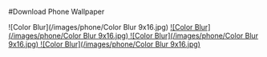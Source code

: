 #Download Phone Wallpaper  

![Color Blur](/images/phone/Color Blur 9x16.jpg)
<a download="Color Blur 9x16.jpg" href="/images/phone/Color Blur 9x16.jpg" title="Logo title">
![Color Blur](/images/phone/Color Blur 9x16.jpg)
<a download="Color Blur 9x16.jpg" href="/images/phone/Color Blur 9x16.jpg" title="Logo title">
![Color Blur](/images/phone/Color Blur 9x16.jpg)
<a download="Color Blur 9x16.jpg" href="/images/phone/Color Blur 9x16.jpg" title="Logo title">
![Color Blur](/images/phone/Color Blur 9x16.jpg)
<a download="Color Blur 9x16.jpg" href="/images/phone/Color Blur 9x16.jpg" title="Logo title">
